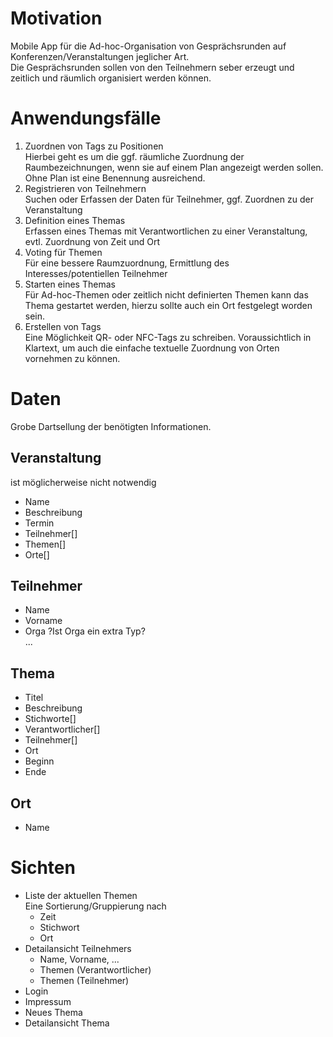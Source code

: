 # Motivation
Mobile App für die Ad-hoc-Organisation von Gesprächsrunden auf Konferenzen/Veranstaltungen jeglicher Art.  
Die Gesprächsrunden sollen von den Teilnehmern seber erzeugt und zeitlich und räumlich organisiert werden können.

# Anwendungsfälle
1. Zuordnen von Tags zu Positionen  
Hierbei geht es um die ggf. räumliche Zuordnung der Raumbezeichnungen, wenn sie auf einem Plan angezeigt werden sollen. Ohne Plan ist eine Benennung ausreichend.
1. Registrieren von Teilnehmern  
Suchen oder Erfassen der Daten für Teilnehmer, ggf. Zuordnen zu der Veranstaltung
1. Definition eines Themas  
Erfassen eines Themas mit Verantwortlichen zu einer Veranstaltung, evtl. Zuordnung von Zeit und Ort
1. Voting für Themen  
Für eine bessere Raumzuordnung, Ermittlung des Interesses/potentiellen Teilnehmer
1. Starten eines Themas  
Für Ad-hoc-Themen oder zeitlich nicht definierten Themen kann das Thema gestartet werden, hierzu sollte auch ein Ort festgelegt worden sein.
1. Erstellen von Tags  
Eine Möglichkeit QR- oder NFC-Tags zu schreiben. Voraussichtlich in Klartext, um auch die einfache textuelle Zuordnung von Orten vornehmen zu können.

# Daten
Grobe Dartsellung der benötigten Informationen.
## Veranstaltung
ist möglicherweise nicht notwendig
- Name
- Beschreibung
- Termin
- Teilnehmer[]
- Themen[]
- Orte[]
## Teilnehmer
- Name
- Vorname
- Orga ?Ist Orga ein extra Typ?  
...
## Thema
- Titel
- Beschreibung
- Stichworte[]
- Verantwortlicher[]
- Teilnehmer[]
- Ort
- Beginn
- Ende
## Ort
- Name

# Sichten
- Liste der aktuellen Themen  
Eine Sortierung/Gruppierung nach
  - Zeit
  - Stichwort
  - Ort
- Detailansicht Teilnehmers  
  - Name, Vorname, ...
  - Themen (Verantwortlicher)
  - Themen (Teilnehmer)
- Login
- Impressum
- Neues Thema
- Detailansicht Thema